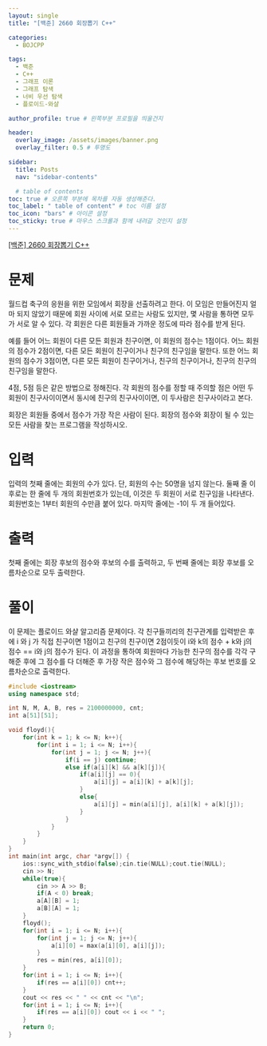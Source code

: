 ```yaml
---
layout: single
title: "[백준] 2660 회장뽑기 C++"

categories:
  - BOJCPP

tags:
  - 백준
  - C++
  - 그래프 이론
  - 그래프 탐색
  - 너비 우선 탐색
  - 플로이드-와샬

author_profile: true # 왼쪽부분 프로필을 띄울건지

header:
  overlay_image: /assets/images/banner.png
  overlay_filter: 0.5 # 투명도

sidebar:
  title: Posts
  nav: "sidebar-contents"

  # table of contents
toc: true # 오른쪽 부분에 목차를 자동 생성해준다.
toc_label: " table of content" # toc 이름 설정
toc_icon: "bars" # 아이콘 설정
toc_sticky: true # 마우스 스크롤과 함께 내려갈 것인지 설정
---
```


<a href="https://www.acmicpc.net/problem/2660" title="문제링크" target="_blank">[백준] 2660 회장뽑기 C++</a>

# 문제

월드컵 축구의 응원을 위한 모임에서 회장을 선출하려고 한다. 이 모임은 만들어진지 얼마 되지 않았기 때문에 회원 사이에 서로 모르는 사람도 있지만, 몇 사람을 통하면 모두가 서로 알 수 있다. 각 회원은 다른 회원들과 가까운 정도에 따라 점수를 받게 된다.

예를 들어 어느 회원이 다른 모든 회원과 친구이면, 이 회원의 점수는 1점이다. 어느 회원의 점수가 2점이면, 다른 모든 회원이 친구이거나 친구의 친구임을 말한다. 또한 어느 회원의 점수가 3점이면, 다른 모든 회원이 친구이거나, 친구의 친구이거나, 친구의 친구의 친구임을 말한다.

4점, 5점 등은 같은 방법으로 정해진다. 각 회원의 점수를 정할 때 주의할 점은 어떤 두 회원이 친구사이이면서 동시에 친구의 친구사이이면, 이 두사람은 친구사이라고 본다.

회장은 회원들 중에서 점수가 가장 작은 사람이 된다. 회장의 점수와 회장이 될 수 있는 모든 사람을 찾는 프로그램을 작성하시오.

# 입력

입력의 첫째 줄에는 회원의 수가 있다. 단, 회원의 수는 50명을 넘지 않는다. 둘째 줄 이후로는 한 줄에 두 개의 회원번호가 있는데, 이것은 두 회원이 서로 친구임을 나타낸다. 회원번호는 1부터 회원의 수만큼 붙어 있다. 마지막 줄에는 -1이 두 개 들어있다.

# 출력

첫째 줄에는 회장 후보의 점수와 후보의 수를 출력하고, 두 번째 줄에는 회장 후보를 오름차순으로 모두 출력한다.

# 풀이

이 문제는 플로이드 와샬 알고리즘 문제이다. 각 친구들끼리의 친구관계를 입력받은 후에 i 와 j 가 직접 친구이면 1점이고 친구의 친구이면 2점이듯이 i와 k의 점수 + k와 j의 점수 == i와 j의 점수가 된다. 이 과정을 통하여 회원마다 가능한 친구의 점수를 각각 구해준 후에 그 점수를 다 더해준 후 가장 작은 점수와 그 점수에 해당하는 후보 번호를 오름차순으로 출력한다.

```c++
#include <iostream>
using namespace std;

int N, M, A, B, res = 2100000000, cnt;
int a[51][51];

void floyd(){
    for(int k = 1; k <= N; k++){
        for(int i = 1; i <= N; i++){
            for(int j = 1; j <= N; j++){
                if(i == j) continue;
                else if(a[i][k] && a[k][j]){
                    if(a[i][j] == 0){
                        a[i][j] = a[i][k] + a[k][j];
                    }
                    else{
                        a[i][j] = min(a[i][j], a[i][k] + a[k][j]);
                    }
                }
            }
        }
    }
}
int main(int argc, char *argv[]) {
    ios::sync_with_stdio(false);cin.tie(NULL);cout.tie(NULL);
    cin >> N;
    while(true){
        cin >> A >> B;
        if(A < 0) break;
        a[A][B] = 1;
        a[B][A] = 1;
    }
    floyd();
    for(int i = 1; i <= N; i++){
        for(int j = 1; j <= N; j++){
            a[i][0] = max(a[i][0], a[i][j]);
        }
        res = min(res, a[i][0]);
    }
    for(int i = 1; i <= N; i++){
        if(res == a[i][0]) cnt++;
    }
    cout << res << " " << cnt << "\n";
    for(int i = 1; i <= N; i++){
        if(res == a[i][0]) cout << i << " ";
    }
    return 0;
}
```
